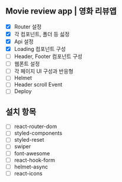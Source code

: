 ## Movie review app | 영화 리뷰앱

- [x] Router 설정
- [x] 각 컴포넌트, 폴더 등 섧정
- [x] Api 설정
- [x] Loading 컴포넌트 구성
- [ ] Header, Footer 컴포넌트 구성
- [ ] 웹폰트 설정
- [ ] 각 페이지 UI 구성과 반응형
- [ ] Helmet
- [ ] Header scroll Event
- [ ] Deploy

## 설치 항목

- [ ] react-router-dom
- [ ] styled-components
- [ ] styled-reset
- [ ] swiper
- [ ] font-awesome
- [ ] react-hook-form
- [ ] helmet-async
- [ ] react-icons
